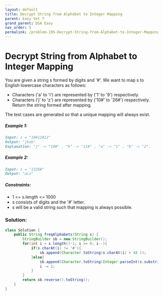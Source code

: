 ```yaml
---
layout: default
title: Decrypt String from Alphabet to Integer Mapping
parent: Easy Set 7
grand_parent: DSA Easy
nav_order: 5
permalink: /problem-195-Decrypt-String-from-Alphabet-to-Integer-Mapping/
---
```

# Decrypt String from Alphabet to Integer Mapping
You are given a string s formed by digits and '#'. We want to map s to English lowercase characters as follows:

* Characters ('a' to 'i') are represented by ('1' to '9') respectively.
* Characters ('j' to 'z') are represented by ('10#' to '26#') respectively.
Return the string formed after mapping.

The test cases are generated so that a unique mapping will always exist.

##### Example 1:
```markdown
Input: s = "10#11#12"
Output: "jkab"
Explanation: "j" -> "10#" , "k" -> "11#" , "a" -> "1" , "b" -> "2".
```
##### Example 2:
```markdown
Input: s = "1326#"
Output: "acz"
```
##### Constraints:
* 1 <= s.length <= 1000
* s consists of digits and the '#' letter.
* s will be a valid string such that mapping is always possible.

### Solution:
```java
class Solution {
    public String freqAlphabets(String s) {
        StringBuilder sb = new StringBuilder();
        for(int i = s.length()-1; i >= 0; i--){
            if(s.charAt(i) != '#'){
                sb.append(Character.toString(s.charAt(i) + 48 ));
            }else{
                sb.append(Character.toString(Integer.parseInt(s.substring(i-2,i)) + 96));
                i -= 2;             
            }
        }
        return sb.reverse().toString();
    }
}
```